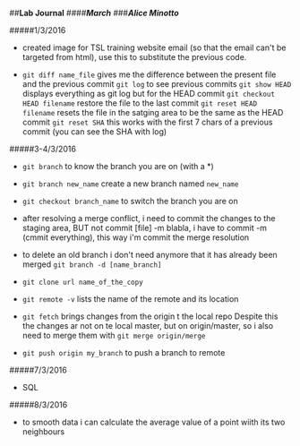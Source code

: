 ##**Lab Journal**
####**_March_**
###**_Alice Minotto_**

#####1/3/2016

* created image for TSL training website email (so that the email can't be targeted from html), use this to substitute the previous code.

* ```git diff name_file``` gives me the difference between the present file and the previous commit
  ```git log``` to see previous commits
  ```git show HEAD``` displays everything as git log but for the HEAD commit
  ```git checkout HEAD filename``` restore the file to the last commit
  ```git reset HEAD filename``` resets the file in the satging area to be the same as the HEAD commit
  ```git reset SHA``` this works with the first 7 chars of a previous commit (you can see the SHA with log)

#####3-4/3/2016

* ```git branch``` to know the branch you are on (with a *)
* ```git branch new_name``` create a new branch named ```new_name```
* ```git checkout branch_name``` to switch the branch you are on
* after resolving a merge conflict, i need to commit the changes to the staging area, BUT not commit [file] -m blabla, i have to commit -m (cmmit everything), this way i'm commit the merge resolution
* to delete an old branch i don't need anymore that it has already been merged ```git branch -d [name_branch]```

* ```git clone url name_of_the_copy```
* ```git remote -v``` lists the name of the remote and its location
* ```git fetch``` brings changes from the origin t the local repo
  Despite this the changes ar not on te local master, but on origin/master, so i also need to merge them with ```git merge origin/merge```
* ```git push origin my_branch``` to push a branch to remote

#####7/3/2016

* SQL

#####8/3/2016

* to smooth data i can calculate the average value of a point wiith its two neighbours
